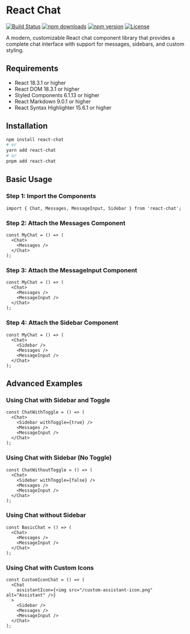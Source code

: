 # React Chat

[![Build Status](https://github.com/yourusername/react-chat/actions/workflows/main.yml/badge.svg)](https://github.com/yourusername/react-chat/actions)
[![npm downloads](https://img.shields.io/npm/dm/react-chat.svg)](https://www.npmjs.com/package/react-chat)
[![npm version](https://img.shields.io/npm/v/react-chat.svg)](https://www.npmjs.com/package/react-chat)
[![License](https://img.shields.io/npm/l/react-chat.svg)](https://github.com/yourusername/react-chat/blob/main/LICENSE)

A modern, customizable React chat component library that provides a complete chat interface with support for messages, sidebars, and custom styling.

## Requirements

- React 18.3.1 or higher
- React DOM 18.3.1 or higher
- Styled Components 6.1.13 or higher
- React Markdown 9.0.1 or higher
- React Syntax Highlighter 15.6.1 or higher

## Installation

```bash
npm install react-chat
# or
yarn add react-chat
# or
pnpm add react-chat
```

## Basic Usage

### Step 1: Import the Components
```tsx
import { Chat, Messages, MessageInput, Sidebar } from 'react-chat';
```

### Step 2: Attach the Messages Component
```tsx
const MyChat = () => (
  <Chat>
    <Messages />
  </Chat>
);
```

### Step 3: Attach the MessageInput Component
```tsx
const MyChat = () => (
  <Chat>
    <Messages />
    <MessageInput />
  </Chat>
);
```

### Step 4: Attach the Sidebar Component
```tsx
const MyChat = () => (
  <Chat>
    <Sidebar />
    <Messages />
    <MessageInput />
  </Chat>
);
```

## Advanced Examples

### Using Chat with Sidebar and Toggle
```tsx
const ChatWithToggle = () => (
  <Chat>
    <Sidebar withToggle={true} />
    <Messages />
    <MessageInput />
  </Chat>
);
```

### Using Chat with Sidebar (No Toggle)
```tsx
const ChatWithoutToggle = () => (
  <Chat>
    <Sidebar withToggle={false} />
    <Messages />
    <MessageInput />
  </Chat>
);
```

### Using Chat without Sidebar
```tsx
const BasicChat = () => (
  <Chat>
    <Messages />
    <MessageInput />
  </Chat>
);
```

### Using Chat with Custom Icons
```tsx
const CustomIconChat = () => (
  <Chat
    assistantIcon={<img src="/custom-assistant-icon.png" alt="Assistant" />}
  >
    <Sidebar />
    <Messages />
    <MessageInput />
  </Chat>
);
```
